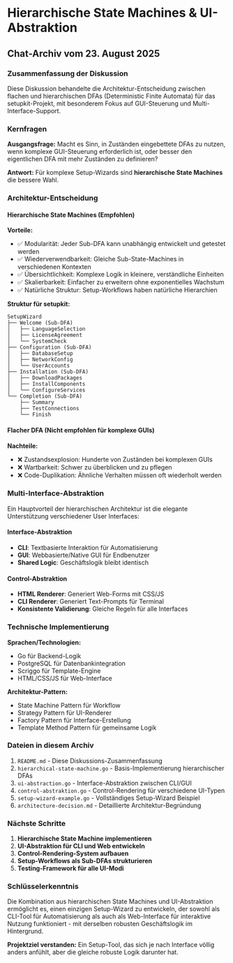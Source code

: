 # Hierarchische State Machines & UI-Abstraktion
## Chat-Archiv vom 23. August 2025

### Zusammenfassung der Diskussion

Diese Diskussion behandelte die Architektur-Entscheidung zwischen flachen und hierarchischen DFAs (Deterministic Finite Automata) für das setupkit-Projekt, mit besonderem Fokus auf GUI-Steuerung und Multi-Interface-Support.

### Kernfragen

**Ausgangsfrage:** Macht es Sinn, in Zuständen eingebettete DFAs zu nutzen, wenn komplexe GUI-Steuerung erforderlich ist, oder besser den eigentlichen DFA mit mehr Zuständen zu definieren?

**Antwort:** Für komplexe Setup-Wizards sind **hierarchische State Machines** die bessere Wahl.

### Architektur-Entscheidung

#### Hierarchische State Machines (Empfohlen)

**Vorteile:**
- ✅ Modularität: Jeder Sub-DFA kann unabhängig entwickelt und getestet werden
- ✅ Wiederverwendbarkeit: Gleiche Sub-State-Machines in verschiedenen Kontexten
- ✅ Übersichtlichkeit: Komplexe Logik in kleinere, verständliche Einheiten
- ✅ Skalierbarkeit: Einfacher zu erweitern ohne exponentielles Wachstum
- ✅ Natürliche Struktur: Setup-Workflows haben natürliche Hierarchien

**Struktur für setupkit:**
```
SetupWizard
├── Welcome (Sub-DFA)
│   ├── LanguageSelection
│   ├── LicenseAgreement  
│   └── SystemCheck
├── Configuration (Sub-DFA)
│   ├── DatabaseSetup
│   ├── NetworkConfig
│   └── UserAccounts
├── Installation (Sub-DFA)
│   ├── DownloadPackages
│   ├── InstallComponents
│   └── ConfigureServices
└── Completion (Sub-DFA)
    ├── Summary
    ├── TestConnections
    └── Finish
```

#### Flacher DFA (Nicht empfohlen für komplexe GUIs)

**Nachteile:**
- ❌ Zustandsexplosion: Hunderte von Zuständen bei komplexen GUIs
- ❌ Wartbarkeit: Schwer zu überblicken und zu pflegen
- ❌ Code-Duplikation: Ähnliche Verhalten müssen oft wiederholt werden

### Multi-Interface-Abstraktion

Ein Hauptvorteil der hierarchischen Architektur ist die elegante Unterstützung verschiedener User Interfaces:

#### Interface-Abstraktion
- **CLI**: Textbasierte Interaktion für Automatisierung
- **GUI**: Webbasierte/Native GUI für Endbenutzer
- **Shared Logic**: Geschäftslogik bleibt identisch

#### Control-Abstraktion
- **HTML Renderer**: Generiert Web-Forms mit CSS/JS
- **CLI Renderer**: Generiert Text-Prompts für Terminal
- **Konsistente Validierung**: Gleiche Regeln für alle Interfaces

### Technische Implementierung

**Sprachen/Technologien:**
- Go für Backend-Logik
- PostgreSQL für Datenbankintegration  
- Scriggo für Template-Engine
- HTML/CSS/JS für Web-Interface

**Architektur-Pattern:**
- State Machine Pattern für Workflow
- Strategy Pattern für UI-Renderer
- Factory Pattern für Interface-Erstellung
- Template Method Pattern für gemeinsame Logik

### Dateien in diesem Archiv

1. `README.md` - Diese Diskussions-Zusammenfassung
2. `hierarchical-state-machine.go` - Basis-Implementierung hierarchischer DFAs
3. `ui-abstraction.go` - Interface-Abstraktion zwischen CLI/GUI
4. `control-abstraktion.go` - Control-Rendering für verschiedene UI-Typen
5. `setup-wizard-example.go` - Vollständiges Setup-Wizard Beispiel
6. `architecture-decision.md` - Detaillierte Architektur-Begründung

### Nächste Schritte

1. **Hierarchische State Machine implementieren**
2. **UI-Abstraktion für CLI und Web entwickeln**  
3. **Control-Rendering-System aufbauen**
4. **Setup-Workflows als Sub-DFAs strukturieren**
5. **Testing-Framework für alle UI-Modi**

### Schlüsselerkenntnis

Die Kombination aus hierarchischen State Machines und UI-Abstraktion ermöglicht es, einen einzigen Setup-Wizard zu entwickeln, der sowohl als CLI-Tool für Automatisierung als auch als Web-Interface für interaktive Nutzung funktioniert - mit derselben robusten Geschäftslogik im Hintergrund.

**Projektziel verstanden:** Ein Setup-Tool, das sich je nach Interface völlig anders anfühlt, aber die gleiche robuste Logik darunter hat.
